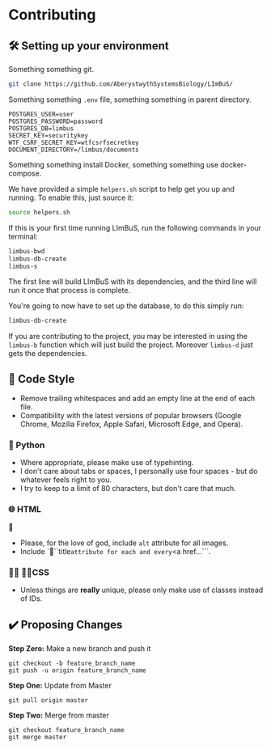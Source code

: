 # Contributing

## 🛠 Setting up your environment 

Something something git.

```bash
git clone https://github.com/AberystwythSystemsBiology/LImBuS/
```

Something something ```.env``` file, something something in parent directory.

```
POSTGRES_USER=user
POSTGRES_PASSWORD=password
POSTGRES_DB=limbus
SECRET_KEY=securitykey
WTF_CSRF_SECRET_KEY=wtfcsrfsecretkey
DOCUMENT_DIRECTORY=/limbus/documents
```

Something something install Docker, something something use docker-compose.

We have provided a simple ```helpers.sh``` script to help get you up and running. To enable this, just source it:

```bash
source helpers.sh
```

If this is your first time running LImBuS, run the following commands in your terminal:

```bash
limbus-bwd
limbus-db-create
limbus-s
```

The first line will build LImBuS with its dependencies, and the third line will run it once that process is complete.

You're going to now have to set up the database, to do this simply run:

```bash
limbus-db-create
```

If you are contributing to the project, you may be interested in using the ```limbus-b``` function which will just build the project. Moreover ```limbus-d``` just gets the dependencies.

## 📝 Code Style

- Remove trailing whitespaces and add an empty line at the end of each file.
- Compatibility with the latest versions of popular browsers (Google Chrome, Mozilla Firefox, Apple Safari, Microsoft Edge, and Opera).

### 🐍 Python

- Where appropriate, please make use of typehinting.
- I don't care about tabs or spaces, I personally use four spaces - but do whatever feels right to you.
- I try to keep to a limit of 80 characters, but don't care that much.

### 🌐 HTML
🧻
- Please, for the love of god, include ```alt``` attribute for all images.
- Include `🧻``title``` attribute for each and every ```<a href...```.

### 📑🧻 🧻🧻CSS

- Unless things are **really** unique, please only make use of classes instead of IDs.

## ✔️ Proposing Changes

**Step Zero:** Make a new branch and push it

```
git checkout -b feature_branch_name
git push -u origin feature_branch_name
```

**Step One:** Update from Master

```
git pull origin master
```

**Step Two:** Merge from master

```
git checkout feature_branch_name
git merge master
```